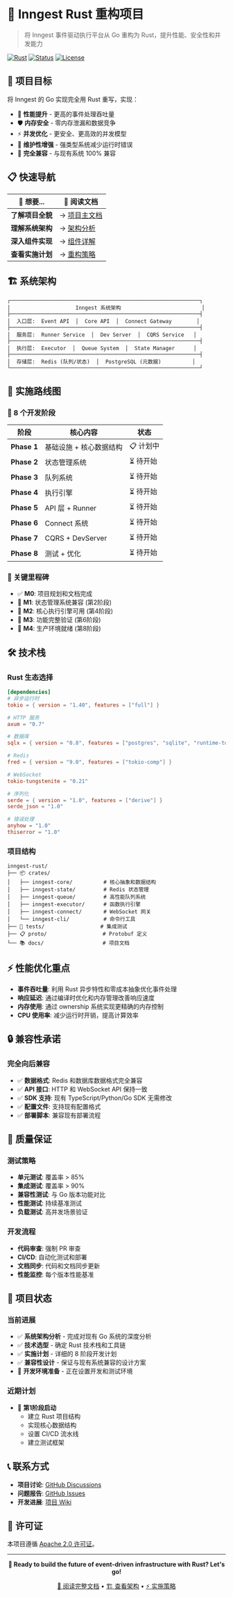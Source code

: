 # 🦀 Inngest Rust 重构项目

> 将 Inngest 事件驱动执行平台从 Go 重构为 Rust，提升性能、安全性和并发能力

[![Rust](https://img.shields.io/badge/rust-1.70+-orange.svg)](https://www.rust-lang.org)
[![Status](https://img.shields.io/badge/status-planning-blue.svg)](https://github.com/inngest/inngest)
[![License](https://img.shields.io/badge/license-Apache%202.0-green.svg)](LICENSE)

## 🎯 项目目标

将 Inngest 的 Go 实现完全用 Rust 重写，实现：

- 🚀 **性能提升** - 更高的事件处理吞吐量
- 🛡️ **内存安全** - 零内存泄漏和数据竞争
- ⚡ **并发优化** - 更安全、更高效的并发模型  
- 🔧 **维护性增强** - 强类型系统减少运行时错误
- 🔄 **完全兼容** - 与现有系统 100% 兼容

## 📋 快速导航

| 🎯 想要... | 📖 阅读文档 |
|---------|----------|
| **了解项目全貌** | → [项目主文档](./INNGEST_RUST_REWRITE_MASTER.md) |
| **理解系统架构** | → [架构分析](./INNGEST_ARCHITECTURE_ANALYSIS.md) |
| **深入组件实现** | → [组件详解](./INNGEST_COMPONENT_DETAILS.md) |
| **查看实施计划** | → [重构策略](./RUST_REWRITE_STRATEGY.md) |

## 🏗️ 系统架构

```
┌─────────────────────────────────────────────────────────────┐
│                     Inngest 系统架构                          │
├─────────────────────────────────────────────────────────────┤
│  入口层:  Event API  │  Core API  │  Connect Gateway        │
├─────────────────────────────────────────────────────────────┤  
│  服务层:  Runner Service  │  Dev Server  │  CQRS Service   │
├─────────────────────────────────────────────────────────────┤
│  执行层:  Executor  │  Queue System  │  State Manager      │
├─────────────────────────────────────────────────────────────┤
│  存储层:  Redis (队列/状态)  │  PostgreSQL (元数据)          │
└─────────────────────────────────────────────────────────────┘
```

## 🚀 实施路线图

### 📅 8 个开发阶段

| 阶段 | 核心内容 | 状态 |
|------|----------|------|
| **Phase 1** | 基础设施 + 核心数据结构 | 📋 计划中 |
| **Phase 2** | 状态管理系统 | ⏳ 待开始 |
| **Phase 3** | 队列系统 | ⏳ 待开始 |
| **Phase 4** | 执行引擎 | ⏳ 待开始 |
| **Phase 5** | API 层 + Runner | ⏳ 待开始 |
| **Phase 6** | Connect 系统 | ⏳ 待开始 |
| **Phase 7** | CQRS + DevServer | ⏳ 待开始 |
| **Phase 8** | 测试 + 优化 | ⏳ 待开始 |

### 🎯 关键里程碑

- ✅ **M0**: 项目规划和文档完成
- 🎯 **M1**: 状态管理系统兼容 (第2阶段)
- 🎯 **M2**: 核心执行引擎可用 (第4阶段)  
- 🎯 **M3**: 功能完整验证 (第6阶段)
- 🎯 **M4**: 生产环境就绪 (第8阶段)

## 🛠️ 技术栈

### Rust 生态选择

```toml
[dependencies]
# 异步运行时
tokio = { version = "1.40", features = ["full"] }

# HTTP 服务
axum = "0.7"

# 数据库
sqlx = { version = "0.8", features = ["postgres", "sqlite", "runtime-tokio"] }

# Redis
fred = { version = "9.0", features = ["tokio-comp"] }

# WebSocket  
tokio-tungstenite = "0.21"

# 序列化
serde = { version = "1.0", features = ["derive"] }
serde_json = "1.0"

# 错误处理
anyhow = "1.0"
thiserror = "1.0"
```

### 项目结构

```
inngest-rust/
├── 📦 crates/
│   ├── inngest-core/          # 核心抽象和数据结构
│   ├── inngest-state/         # Redis 状态管理
│   ├── inngest-queue/         # 高性能队列系统
│   ├── inngest-executor/      # 函数执行引擎
│   ├── inngest-connect/       # WebSocket 网关
│   └── inngest-cli/           # 命令行工具
├── 🧪 tests/                  # 集成测试
├── 📋 proto/                  # Protobuf 定义
└── 📚 docs/                   # 项目文档
```

## ⚡ 性能优化重点

- **事件吞吐量**: 利用 Rust 异步特性和零成本抽象优化事件处理
- **响应延迟**: 通过编译时优化和内存管理改善响应速度
- **内存使用**: 通过 ownership 系统实现更精确的内存控制
- **CPU 使用率**: 减少运行时开销，提高计算效率

## 🔒 兼容性承诺

### 完全向后兼容

- ✅ **数据格式**: Redis 和数据库数据格式完全兼容
- ✅ **API 接口**: HTTP 和 WebSocket API 保持一致
- ✅ **SDK 支持**: 现有 TypeScript/Python/Go SDK 无需修改
- ✅ **配置文件**: 支持现有配置格式
- ✅ **部署脚本**: 兼容现有部署流程

## 🧪 质量保证

### 测试策略
- **单元测试**: 覆盖率 > 85%
- **集成测试**: 覆盖率 > 90%  
- **兼容性测试**: 与 Go 版本功能对比
- **性能测试**: 持续基准测试
- **负载测试**: 高并发场景验证

### 开发流程
- **代码审查**: 强制 PR 审查
- **CI/CD**: 自动化测试和部署
- **文档同步**: 代码和文档同步更新
- **性能监控**: 每个版本性能基准

## 🚦 项目状态

### 当前进展

- ✅ **系统架构分析** - 完成对现有 Go 系统的深度分析
- ✅ **技术选型** - 确定 Rust 技术栈和工具链
- ✅ **实施计划** - 详细的 8 阶段开发计划
- ✅ **兼容性设计** - 保证与现有系统兼容的设计方案
- 🔄 **开发环境准备** - 正在设置开发和测试环境

### 近期计划

- 🎯 **第1阶段启动**
  - 建立 Rust 项目结构
  - 实现核心数据结构
  - 设置 CI/CD 流水线
  - 建立测试框架

## 📞 联系方式

- **项目讨论**: [GitHub Discussions](https://github.com/inngest/inngest/discussions)
- **问题报告**: [GitHub Issues](https://github.com/inngest/inngest/issues)
- **开发进展**: [项目 Wiki](https://github.com/inngest/inngest/wiki)

## 📄 许可证

本项目遵循 [Apache 2.0 许可证](LICENSE)。

---

<div align="center">

**🚀 Ready to build the future of event-driven infrastructure with Rust? Let's go!**

[📖 阅读完整文档](./INNGEST_RUST_REWRITE_MASTER.md) • [🏗️ 查看架构](./INNGEST_ARCHITECTURE_ANALYSIS.md) • [⚡ 实施策略](./RUST_REWRITE_STRATEGY.md)

</div> 